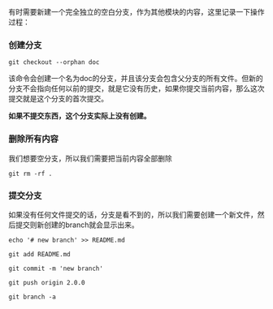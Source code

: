 有时需要新建一个完全独立的空白分支，作为其他模块的内容，这里记录一下操作过程：

### 创建分支

```
git checkout --orphan doc
```

该命令会创建一个名为doc的分支，并且该分支会包含父分支的所有文件。但新的分支不会指向任何以前的提交，就是它没有历史，如果你提交当前内容，那么这次提交就是这个分支的首次提交。

**如果不提交东西，这个分支实际上没有创建。**

### 删除所有内容

我们想要空分支，所以我们需要把当前内容全部删除
```
git rm -rf .
```

### 提交分支

如果没有任何文件提交的话，分支是看不到的，所以我们需要创建一个新文件，然后提交则新创建的branch就会显示出来。

```
echo '# new branch' >> README.md

git add README.md

git commit -m 'new branch'

git push origin 2.0.0

git branch -a
```
